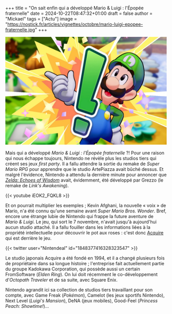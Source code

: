 +++
title = "On sait enfin qui a développé Mario & Luigi : l'Épopée fraternelle"
date = 2024-10-22T08:47:32+01:00
draft = false
author = "Mickael"
tags = ["Actu"]
image = "https://nostick.fr/articles/vignettes/octobre/mario-luigi-epopee-fraternelle.jpg"
+++

![Mario & Luigi : l'Épopée fraternelle](mario-luigi-epopee-fraternelle.jpg "")

Mais qui a développé *Mario & Luigi : l'Épopée fraternelle* ?! Pour une raison qui nous échappe toujours, Nintendo ne révèle plus les studios tiers qui créent ses jeux *first party*. Il a fallu attendre la sortie du remake de *Super Mario RPG* pour apprendre que le studio ArtePiazza avait bûché dessus. Et malgré l'évidence, Nintendo a attendu la dernière minute pour annoncer que *[Zelda: Echoes of Wisdom](https://nostick.fr/articles/2024/octobre/1510-test-legend-of-zelda-echoes-of-wisdom-jeu-trop-sage/)* avait, évidemment, été développé par Grezzo (le remake de *Link's Awakening*).

{{< youtube iEOK2_FQKL8 >}} 

Et on pourrait multiplier les exemples ; Kevin Afghani, la nouvelle « voix » de Mario, n'a été connu qu'une semaine avant *Super Mario Bros. Wonder*. Bref, encore une étrange lubie de Nintendo qui frappe la future aventure de *Mario & Luigi*. Le jeu, qui sort le 7 novembre, n'avait jusqu'à aujourd'hui aucun studio attaché. Il a fallu fouiller dans les informations liées à la propriété intellectuelle pour découvrir le pot aux roses : c'est donc [Acquire](https://en.wikipedia.org/wiki/Acquire_(company)) qui est derrière le jeu.

{{< twitter user="Nintendeal" id="1848377416328323547" >}}

Le studio japonais Acquire a été fondé en 1994, et il a changé plusieurs fois de propriétaire dans sa longue histoire ; l'entreprise fait actuellement partie du groupe Kadokawa Corporation, qui possède aussi un certain FromSoftware (*Elden Ring*). On lui doit récemment le co-développement d'*Octopath Traveler* et de sa suite, avec Square Enix.

Nintendo agrandit ici sa collection de studios tiers travaillant pour son compte, avec Game Freak (*Pokémon*), Camelot (les jeux sportifs Nintendo), Next Level (*Luigi's Mansion*), DeNA (jeux mobiles), Good-Feel (*Princess Peach: Showtime!*)…